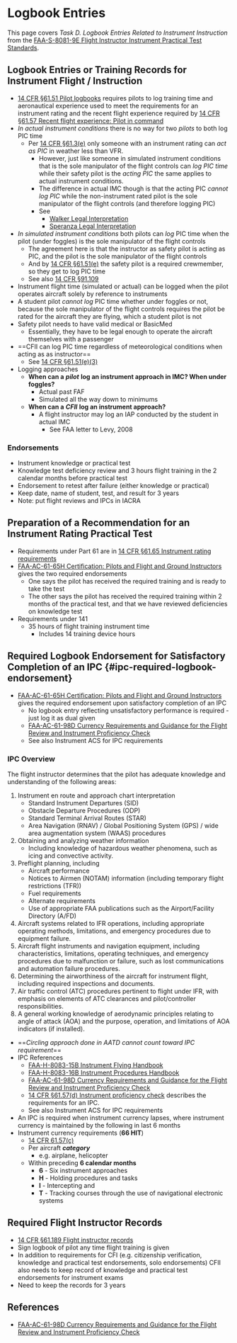 # Logbook Entries

This page covers *Task D. Logbook Entries Related to Instrument Instruction* from the [FAA-S-8081-9E Flight Instructor Instrument Practical Test Standards](https://www.faa.gov/training_testing/testing/acs/cfi_instrument_pts_9.pdf).

## Logbook Entries or Training Records for Instrument Flight / Instruction

* [14 CFR &sect;61.51 Pilot logbooks](https://www.ecfr.gov/current/title-14/chapter-I/subchapter-D/part-61/subpart-A/section-61.51) requires pilots to log training time and aeronautical experience used to meet the requirements for an instrument rating and the recent flight experience required by [14 CFR &sect;61.57 Recent flight experience: Pilot in command](https://www.ecfr.gov/current/title-14/chapter-I/subchapter-D/part-61/subpart-A/section-61.57)
* *In actual instrument conditions* there is no way for two *pilots* to both log PIC time
  * Per [14 CFR &sect;61.3(e)](https://www.ecfr.gov/current/title-14/chapter-I/subchapter-D/part-61/subpart-A/section-61.3#p-61.3(e)) only someone with an instrument rating can *act as PIC* in weather less than VFR.
    * However, just like someone in simulated instrument conditions that is the sole manipulator of the flight controls can *log PIC time* while their safety pilot is the *acting PIC* the same applies to actual instrument conditions.
    * The difference in actual IMC though is that the acting PIC *cannot log PIC* while the non-instrument rated pilot is the sole manipulator of the flight controls (and therefore logging PIC)
    * See
      * [Walker Legal Interpretation](https://www.faa.gov/about/office_org/headquarters_offices/agc/practice_areas/regulations/interpretations/Data/interps/2011/Walker_2011_Legal_Interpretation.pdf)
      * [Speranza Legal Interpretation](https://www.faa.gov/about/office_org/headquarters_offices/agc/practice_areas/regulations/interpretations/Data/interps/2009/Speranza_2009_Legal_Interpretation.pdf)
* *In simulated instrument conditions* both pilots can *log* PIC time when the pilot (under foggles) is the sole manipulator of the flight controls
  * The agreement here is that the instructor as safety pilot is acting as PIC, and the pilot is the sole manipulator of the flight controls
  * And by [14 CFR &sect;61.51(e)](https://www.ecfr.gov/current/title-14/chapter-I/subchapter-D/part-61/subpart-A/section-61.51#p-61.51(e)) the safety pilot is a required crewmember, so they get to log PIC time
  * See also [14 CFR &sect;91.109](https://www.ecfr.gov/current/title-14/chapter-I/subchapter-F/part-91/subpart-B/subject-group-ECFRe4c59b5f5506932/section-91.109)
* Instrument flight time (simulated or actual) can be logged when the pilot operates aircraft solely by reference to instruments
* A student pilot *cannot log* PIC time whether under foggles or not, because the sole manipulator of the flight controls requires the pilot be rated for the aircraft they are flying, which a student pilot is not
* Safety pilot needs to have valid medical or BasicMed
  * Essentially, they have to be legal enough to operate the aircraft themselves with a passenger
* ==CFII can log PIC time regardless of meteorological conditions when acting as as instructor==
  * See [14 CFR &sect;61.51(e)(3)](https://www.ecfr.gov/current/title-14/chapter-I/subchapter-D/part-61/subpart-A/section-61.51#p-61.51(e)(3))
* Logging approaches
  * **When can a** ***pilot*** **log an instrument approach in IMC? When under foggles?**
    * Actual past FAF
    * Simulated all the way down to minimums
  * **When can a** ***CFII*** **log an instrument approach?**
    * A flight instructor may log an IAP conducted by the student in actual IMC
      * See FAA letter to Levy, 2008

### Endorsements

* Instrument knowledge or practical test
* Knowledge test deficiency review and 3 hours flight training in the 2 calendar months before practical test
* Endorsement to retest after failure (either knowledge or practical)
* Keep date, name of student, test, and result for 3 years
* Note: put flight reviews and IPCs in IACRA

## Preparation of a Recommendation for an Instrument Rating Practical Test

* Requirements under Part 61 are in [14 CFR &sect;61.65 Instrument rating requirements](https://www.ecfr.gov/current/title-14/chapter-I/subchapter-D/part-61/subpart-B/section-61.65)
* [FAA-AC-61-65H Certification: Pilots and Flight and Ground Instructors](https://www.faa.gov/regulations_policies/advisory_circulars/index.cfm/go/document.information/documentID/1034129) gives the two required endorsements
  * One says the pilot has received the required training and is ready to take the test
  * The other says the pilot has received the required training within 2 months of the practical test, and that we have reviewed deficiencies on knowledge test
* Requirements under 141
  * 35 hours of flight training instrument time
    * Includes 14 training device hours

## Required Logbook Endorsement for Satisfactory Completion of an IPC {#ipc-required-logbook-endorsement}

* [FAA-AC-61-65H Certification: Pilots and Flight and Ground Instructors](https://www.faa.gov/regulations_policies/advisory_circulars/index.cfm/go/document.information/documentID/1034129) gives the required endorsement upon satisfactory completion of an IPC
  * No logbook entry reflecting unsatisfactory performance is required - just log it as dual given
  * [FAA-AC-61-98D Currency Requirements and Guidance for the Flight Review and Instrument Proficiency Check](https://www.faa.gov/regulations_policies/advisory_circulars/index.cfm/go/document.information/documentid/1033391)
  * See also Instrument ACS for IPC requirements

### IPC Overview

The flight instructor determines that the pilot has adequate knowledge and understanding of the following areas:

1. Instrument en route and approach chart interpretation
    * Standard Instrument Departures (SID)
    * Obstacle Departure Procedures (ODP)
    * Standard Terminal Arrival Routes (STAR)
    * Area Navigation (RNAV) / Global Positioning System (GPS) / wide area augmentation system (WAAS) procedures
2. Obtaining and analyzing weather information
    * Including knowledge of hazardous weather phenomena, such as icing and convective activity.
3. Preflight planning, including
    * Aircraft performance
    * Notices to Airmen (NOTAM) information (including temporary flight restrictions (TFR))
    * Fuel requirements
    * Alternate requirements
    * Use of appropriate FAA publications such as the Airport/Facility Directory (A/FD)
4. Aircraft systems related to IFR operations, including appropriate operating methods, limitations, and emergency procedures due to equipment failure.
5. Aircraft flight instruments and navigation equipment, including characteristics, limitations, operating techniques, and emergency procedures due to malfunction or failure, such as lost communications and automation failure procedures.
6. Determining the airworthiness of the aircraft for instrument flight, including required inspections and documents.
7. Air traffic control (ATC) procedures pertinent to flight under IFR, with emphasis on elements of ATC clearances and pilot/controller responsibilities.
8. A general working knowledge of aerodynamic principles relating to angle of attack (AOA) and the purpose, operation, and limitations of AOA indicators (if installed).

* ==*Circling approach done in AATD cannot count toward IPC requirement*==
* IPC References
  * [FAA-H-8083-15B Instrument Flying Handbook](https://www.faa.gov/sites/faa.gov/files/regulations_policies/handbooks_manuals/aviation/FAA-H-8083-15B.pdf)
  * [FAA-H-8083-16B Instrument Procedures Handbook](https://www.faa.gov/regulations_policies/handbooks_manuals/aviation/instrument_procedures_handbook)
  * [FAA-AC-61-98D Currency Requirements and Guidance for the Flight Review and Instrument Proficiency Check](https://www.faa.gov/regulations_policies/advisory_circulars/index.cfm/go/document.information/documentid/1033391)
  * [14 CFR &sect;61.57(d) Instrument proficiency check](https://www.ecfr.gov/current/title-14/chapter-I/subchapter-D/part-61/subpart-A/section-61.57#p-61.57(d)) describes the requirements for an IPC.
  * See also Instrument ACS for IPC requirements
* An IPC is required when instrument currency lapses, where instrument currency is maintained by the following in last 6 months
* Instrument currency requirements (**66 HIT**)
  * [14 CFR 61.57(c)](https://www.ecfr.gov/current/title-14/chapter-I/subchapter-D/part-61/subpart-A/section-61.57#p-61.57(c))
  * Per aircraft ***category***
    * e.g. airplane, helicopter
  * Within preceding **6 calendar months**
    * **6** - Six instrument approaches
    * **H** - Holding procedures and tasks
    * **I** - Intercepting and
    * **T** - Tracking courses through the use of navigational electronic systems

## Required Flight Instructor Records

* [14 CFR &sect;61.189 Flight instructor records](https://www.ecfr.gov/current/title-14/chapter-I/subchapter-D/part-61/subpart-H/section-61.189)
* Sign logbook of pilot any time flight training is given
* In addition to requirements for CFI (e.g. citizenship verification, knowledge and practical test endorsements, solo endorsements) CFII also needs to keep record of knowledge and practical test endorsements for instrument exams
* Need to keep the records for 3 years

## References

* [FAA-AC-61-98D Currency Requirements and Guidance for the Flight Review and Instrument Proficiency Check](https://www.faa.gov/regulations_policies/advisory_circulars/index.cfm/go/document.information/documentid/1033391)
